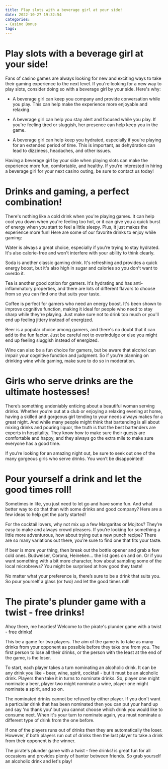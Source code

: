 ```yaml
---
title: Play slots with a beverage girl at your side!
date: 2022-10-27 19:32:54
categories:
- Casino Bonus
tags:
---
```



#  Play slots with a beverage girl at your side!

Fans of casino games are always looking for new and exciting ways to take their gaming experience to the next level. If you're looking for a new way to play slots, consider doing so with a beverage girl by your side. Here's why:

* A beverage girl can keep you company and provide conversation while you play. This can help make the experience more enjoyable and relaxing.

* A beverage girl can help you stay alert and focused while you play. If you're feeling tired or sluggish, her presence can help keep you in the game.

* A beverage girl can help keep you hydrated, especially if you're playing for an extended period of time. This is important, as dehydration can lead to dizziness, headaches, and other issues.

Having a beverage girl by your side when playing slots can make the experience more fun, comfortable, and healthy. If you're interested in hiring a beverage girl for your next casino outing, be sure to contact us today!

#  Drinks and gaming, a perfect combination!

There's nothing like a cold drink when you're playing games. It can help cool you down when you're feeling too hot, or it can give you a quick burst of energy when you start to feel a little sleepy. Plus, it just makes the experience more fun! Here are some of our favorite drinks to enjoy while gaming:

Water is always a great choice, especially if you're trying to stay hydrated. It's also calorie-free and won't interfere with your ability to think clearly.

Soda is another classic gaming drink. It's refreshing and provides a quick energy boost, but it's also high in sugar and calories so you don't want to overdo it.

Tea is another good option for gamers. It's hydrating and has anti-inflammatory properties, and there are lots of different flavors to choose from so you can find one that suits your taste.

Coffee is perfect for gamers who need an energy boost. It's been shown to improve cognitive function, making it ideal for people who need to stay sharp while they're playing. Just make sure not to drink too much or you'll end up feeling jittery instead of energized.

Beer is a popular choice among gamers, and there's no doubt that it can add to the fun factor. Just be careful not to overindulge or else you might end up feeling sluggish instead of energized.

Wine can also be a fun choice for gamers, but be aware that alcohol can impair your cognitive function and judgment. So if you're planning on drinking wine while gaming, make sure to do so in moderation.

#  Girls who serve drinks are the ultimate hostesses!

There’s something undeniably enticing about a beautiful woman serving drinks. Whether you’re out at a club or enjoying a relaxing evening at home, having a skilled and gorgeous girl tending to your needs always makes for a great night. And while many people might think that bartending is all about mixing drinks and pouring liquor, the truth is that the best bartenders are experts in hospitality. They know how to make sure their guests are comfortable and happy, and they always go the extra mile to make sure everyone has a good time.

If you’re looking for an amazing night out, be sure to seek out one of the many gorgeous girls who serve drinks. You won’t be disappointed!

#  Pour yourself a drink and let the good times roll!

Sometimes in life, you just need to let go and have some fun. And what better way to do that than with some drinks and good company? Here are a few ideas to help get the party started!

For the cocktail lovers, why not mix up a few Margaritas or Mojitos? They’re easy to make and always crowd pleasers. If you’re looking for something a little more adventurous, how about trying out a new punch recipe? There are so many variations out there, you’re sure to find one that fits your taste.

If beer is more your thing, then break out the bottle opener and grab a few cold ones. Budweiser, Corona, Heineken… the list goes on and on. Or if you want something with a bit more character, how about sampling some of the local microbrews? You might be surprised at how good they taste!

No matter what your preference is, there’s sure to be a drink that suits you. So pour yourself a glass (or two) and let the good times roll!

#  The pirate's plunder game with a twist - free drinks!

Ahoy there, me hearties! Welcome to the pirate's plunder game with a twist - free drinks!

This be a game for two players. The aim of the game is to take as many drinks from your opponent as possible before they take one from you. The first person to lose all their drinks, or the person with the least at the end of the game, is the loser.

To start, each player takes a turn nominating an alcoholic drink. It can be any drink you like - beer, wine, spirit, cocktail - but it must be an alcoholic drink. Players then take it in turns to nominate drinks. So, player one might nominate a beer, player two might nominate a wine, player one might nominate a spirit, and so on.

The nominated drinks cannot be refused by either player. If you don't want a particular drink that has been nominated then you can put your hand up and say 'no thank you' but you cannot choose which drink you would like to consume next. When it's your turn to nominate again, you must nominate a different type of drink from the one before.

If one of the players runs out of drinks then they are automatically the loser. However, if both players run out of drinks then the last player to take a drink from their opponent is the winner.

The pirate's plunder game with a twist - free drinks! is great fun for all occasions and provides plenty of banter between friends. So grab yourself an alcoholic drink and let's play!